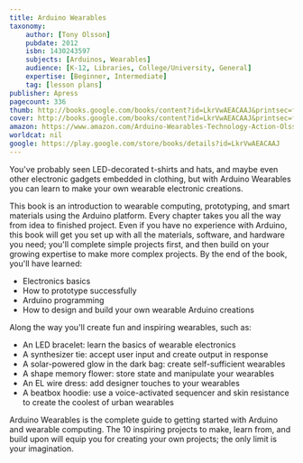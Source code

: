```yaml
---
title: Arduino Wearables
taxonomy:
	author: [Tony Olsson]
	pubdate: 2012
	isbn: 1430243597
	subjects: [Arduinos, Wearables]
	audience: [K-12, Libraries, College/University, General]
	expertise: [Beginner, Intermediate]
	tag: [lesson plans]
publisher: Apress
pagecount: 336
thumb: http://books.google.com/books/content?id=LkrVwAEACAAJ&printsec=frontcover&img=1&zoom=1&imgtk=AFLRE73y82ITySDvfPZ7gwUw42TON1k0E5PIHSXFxCqs0IsCMwUtM7ONGn66DI5yF6OU2r9TQ6ZgGQnMx-iUCMV-r15w6RB1IMcEEkKzjCujUHqkfJQ8kxakgnCuYwX5mlgP2ws_MIC2&source=gbs_api
cover: http://books.google.com/books/content?id=LkrVwAEACAAJ&printsec=frontcover&img=1&zoom=1&imgtk=AFLRE73y82ITySDvfPZ7gwUw42TON1k0E5PIHSXFxCqs0IsCMwUtM7ONGn66DI5yF6OU2r9TQ6ZgGQnMx-iUCMV-r15w6RB1IMcEEkKzjCujUHqkfJQ8kxakgnCuYwX5mlgP2ws_MIC2&source=gbs_api
amazon: https://www.amazon.com/Arduino-Wearables-Technology-Action-Olsson/dp/1430243597
worldcat: nil
google: https://play.google.com/store/books/details?id=LkrVwAEACAAJ
---
```

You've probably seen LED-decorated t-shirts and hats, and maybe even other electronic gadgets embedded in clothing, but with Arduino Wearables you can learn to make your own wearable electronic creations. <p> <p> This book is an introduction to wearable computing, prototyping, and smart materials using the Arduino platform. Every chapter takes you all the way from idea to finished project. Even if you have no experience with Arduino, this book will get you set up with all the materials, software, and hardware you need; you'll complete simple projects first, and then build on your growing expertise to make more complex projects. By the end of the book, you'll have learned:<p> <ul> <li>Electronics basics </li> <li>How to prototype successfully </li> <li>Arduino programming </li> <li>How to design and build your own wearable Arduino creations </li> </ul> <p>Along the way you'll create fun and inspiring wearables, such as: </p> <ul> <li>An LED bracelet: learn the basics of wearable electronics </li> <li>A synthesizer tie: accept user input and create output in response </li> <li>A solar-powered glow in the dark bag: create self-sufficient wearables </li> <li>A shape memory flower: store state and manipulate your wearables </li> <li>An EL wire dress: add designer touches to your wearables </li> <li>A beatbox hoodie: use a voice-activated sequencer and skin resistance to create the coolest of urban wearables </li> </ul> <p>Arduino Wearables is the complete guide to getting started with Arduino and wearable computing. The 10 inspiring projects to make, learn from, and build upon will equip you for creating your own projects; the only limit is your imagination.</p>